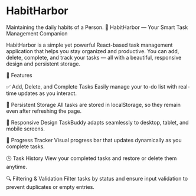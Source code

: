 # HabitHarbor
Maintaining the daily habits of a Person.
🧭 HabitHarbor — Your Smart Task Management Companion

HabitHarbor is a simple yet powerful React-based task management application that helps you stay organized and productive.
You can add, delete, complete, and track your tasks — all with a beautiful, responsive design and persistent storage.

🚀 Features

✅ Add, Delete, and Complete Tasks
Easily manage your to-do list with real-time updates as you interact.

💾 Persistent Storage
All tasks are stored in localStorage, so they remain even after refreshing the page.

📱 Responsive Design
TaskBuddy adapts seamlessly to desktop, tablet, and mobile screens.

🎯 Progress Tracker
Visual progress bar that updates dynamically as you complete tasks.

🕓 Task History
View your completed tasks and restore or delete them anytime.

🔍 Filtering & Validation
Filter tasks by status and ensure input validation to prevent duplicates or empty entries.

